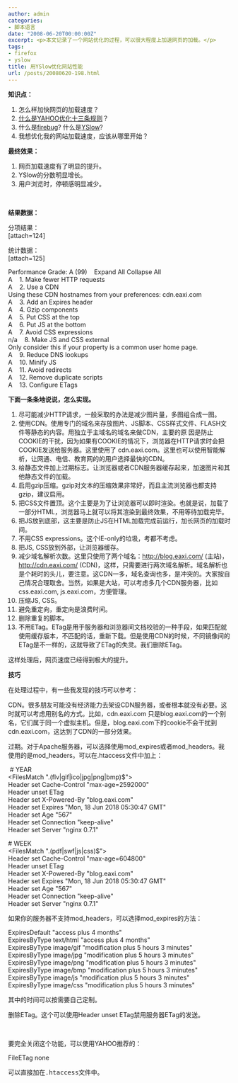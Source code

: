 ```yaml
---
author: admin
categories:
- 脚本语言
date: "2008-06-20T00:00:00Z"
excerpt: <p>本文记录了一个网站优化的过程，可以很大程度上加速网页的加载。</p>
tags:
- firefox
- yslow
title: 用YSlow优化网站性能
url: /posts/20080620-198.html
---
```

**知识点：**

1.  怎么样加快网页的加载速度？
2.  [什么是YAHOO优化十三条规则][1]？
3.  什么是[firebug][2]? 什么是[YSlow][3]?
4.  我想优化我的网站加载速度，应该从哪里开始？

**最终效果：**

1.  网页加载速度有了明显的提升。
2.  YSlow的分数明显增长。
3.  用户浏览时，停顿感明显减少。

&nbsp;

**结果数据：**

分项结果：  
[attach=124]

统计数据：  
[attach=125]

Performance Grade: A (99)&nbsp;&nbsp;&nbsp; Expand All Collapse All  
A&nbsp;&nbsp;&nbsp; 1. Make fewer HTTP requests  
A&nbsp;&nbsp;&nbsp; 2. Use a CDN  
Using these CDN hostnames from your preferences: cdn.eaxi.com  
A&nbsp;&nbsp;&nbsp; 3. Add an Expires header  
A&nbsp;&nbsp;&nbsp; 4. Gzip components  
A&nbsp;&nbsp;&nbsp; 5. Put CSS at the top  
A&nbsp;&nbsp;&nbsp; 6. Put JS at the bottom  
A&nbsp;&nbsp;&nbsp; 7. Avoid CSS expressions  
n/a&nbsp;&nbsp;&nbsp; 8. Make JS and CSS external  
Only consider this if your property is a common user home page.  
A&nbsp;&nbsp;&nbsp; 9. Reduce DNS lookups  
A&nbsp;&nbsp;&nbsp; 10. Minify JS  
A&nbsp;&nbsp;&nbsp; 11. Avoid redirects  
A&nbsp;&nbsp;&nbsp; 12. Remove duplicate scripts  
A&nbsp;&nbsp;&nbsp; 13. Configure ETags

**下面一条条地说说，怎么实现。**

1.  尽可能减少HTTP请求，一般采取的办法是减少图片量，多图组合成一图。
2.  使用CDN。使用专门的域名来存放图片、JS脚本、CSS样式文件、FLASH文件等静态的内容。用独立于主域名的域名来做CDN，主要的原 因是防止COOKIE的干扰，因为如果有COOKIE的情况下，浏览器在HTTP请求时会把COOKIE发送给服务器。这里使用了 cdn.eaxi.com。这里也可以使用智能解析，让网通、电信、教育网的的用户选择最快的CDN。
3.  给静态文件加上过期标志。让浏览器或者CDN服务器缓存起来，加速图片和其他静态文件的加载。
4.  启用gzip压缩。gzip对文本的压缩效果非常好，而且主流浏览器也都支持gzip，建议启用。
5.  把CSS文件置顶。这个主要是为了让浏览器可以即时渲染。也就是说，加载了一部分HTML，浏览器马上就可以将其渲染到最终效果，不用等待加载完毕。
6.  把JS放到底部，这主要是防止JS在HTML加载完成前运行，加长网页的加载时间。
7.  不用CSS expressions。这个IE-only的垃圾，考都不考虑。
8.  把JS, CSS放到外部，让浏览器缓存。
9.  减少域名解析次数。这里只使用了两个域名：http://blog.eaxi.com/ (主站)，http://cdn.eaxi.com/ (CDN)，这样，只需要进行两次域名解析。域名解析也是个耗时的头儿，要注意。这CDN一多，域名查询也多，是冲突的。大家按自己情况合理取舍。当然，如果是大站，可以考虑多几个CDN服务器，比如css.eaxi.com, js.eaxi.com，方便管理。
10. 压缩JS, CSS。
11. 避免重定向，重定向是浪费时间。
12. 删除重复的脚本。
13. 不用ETag。ETag是用于服务器和浏览器间文档校验的一种手段，如果匹配就使用缓存版本，不匹配的话，重新下载。但是使用CDN的时候，不同镜像间的ETag是不一样的，这就导致了ETag的失灵。我们删除ETag。

这样处理后，网页速度已经得到极大的提升。

**技巧**

在处理过程中，有一些我发现的技巧可以参考：

CDN。很多朋友可能没有经济能力去架设CDN服务器，或者根本就没有必要。这时就可以考虑用别名的方式。比如，cdn.eaxi.com 只是blog.eaxi.com的一个别名，它们属于同一个虚拟主机。但是，blog.eaxi.com下的cookie不会干扰到 cdn.eaxi.com，这达到了CDN的一部分效果。

过期。对于Apache服务器，可以选择使用mod\_expires或者mod\_headers。我使用的是mod_headers。可以在.htaccess文件中加上：

&nbsp;# YEAR  
<FilesMatch "\.(flv|gif|ico|jpg|png|bmp)$">  
Header set Cache-Control "max-age=2592000"  
Header unset ETag  
Header set X-Powered-By "blog.eaxi.com"  
Header set Expires "Mon, 18 Jun 2018 05:30:47 GMT"  
Header set Age "567"  
Header set Connection "keep-alive"  
Header set Server "nginx 0.7.1"  
</FilesMatch>

\# WEEK  
<FilesMatch "\.(pdf|swf|js|css)$">  
Header set Cache-Control "max-age=604800"  
Header unset ETag  
Header set X-Powered-By "blog.eaxi.com"  
Header set Expires "Mon, 18 Jun 2018 05:30:47 GMT"  
Header set Age "567"  
Header set Connection "keep-alive"  
Header set Server "nginx 0.7.1"  
</FilesMatch>

如果你的服务器不支持mod\_headers，可以选择mod\_expires的方法：

ExpiresDefault "access plus 4 months"  
ExpiresByType text/html "access plus 4 months"  
ExpiresByType image/gif "modification plus 5 hours 3 minutes"  
ExpiresByType image/jpg "modification plus 5 hours 3 minutes"  
ExpiresByType image/png "modification plus 5 hours 3 minutes"  
ExpiresByType image/bmp "modification plus 5 hours 3 minutes"  
ExpiresByType image/js "modification plus 5 hours 3 minutes"  
ExpiresByType image/css "modification plus 5 hours 3 minutes"

其中的时间可以按需要自己定制。

删除ETag。这个可以使用Header unset ETag禁用服务器ETag的发送。

&nbsp;

要完全关闭这个功能，可以使用YAHOO推荐的：

FileETag none

<pre>可以直接加在.htaccess文件中。</pre>

 [1]: http://developer.yahoo.com/performance/rules.html
 [2]: https://addons.mozilla.org/zh-CN/firefox/search?q=firebug&cat=all
 [3]: https://addons.mozilla.org/zh-CN/firefox/downloads/file/30781/yslow-0.9.5b2-fx.xpi